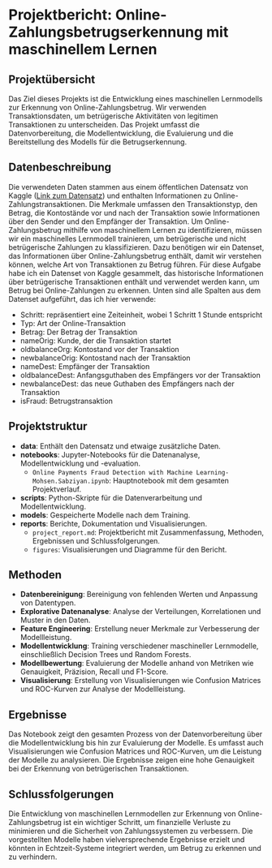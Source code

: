# Projektbericht: Online-Zahlungsbetrugserkennung mit maschinellem Lernen

## Projektübersicht

Das Ziel dieses Projekts ist die Entwicklung eines maschinellen Lernmodells zur Erkennung von Online-Zahlungsbetrug. Wir verwenden Transaktionsdaten, um betrügerische Aktivitäten von legitimen Transaktionen zu unterscheiden. Das Projekt umfasst die Datenvorbereitung, die Modellentwicklung, die Evaluierung und die Bereitstellung des Modells für die Betrugserkennung.

## Datenbeschreibung

Die verwendeten Daten stammen aus einem öffentlichen Datensatz von Kaggle ([Link zum Datensatz](https://www.kaggle.com/datasets/ealaxi/paysim1)) und enthalten Informationen zu Online-Zahlungstransaktionen. Die Merkmale umfassen den Transaktionstyp, den Betrag, die Kontostände vor und nach der Transaktion sowie Informationen über den Sender und den Empfänger der Transaktion.
Um Online-Zahlungsbetrug mithilfe von maschinellem Lernen zu identifizieren, müssen wir ein maschinelles Lernmodell trainieren, um betrügerische und nicht betrügerische Zahlungen zu klassifizieren. Dazu benötigen wir ein Datenset, das Informationen über Online-Zahlungsbetrug enthält, damit wir verstehen können, welche Art von Transaktionen zu Betrug führen. Für diese Aufgabe habe ich ein Datenset von Kaggle gesammelt, das historische Informationen über betrügerische Transaktionen enthält und verwendet werden kann, um Betrug bei Online-Zahlungen zu erkennen. Unten sind alle Spalten aus dem Datenset aufgeführt, das ich hier verwende:

- Schritt: repräsentiert eine Zeiteinheit, wobei 1 Schritt 1 Stunde entspricht
- Typ: Art der Online-Transaktion
- Betrag: Der Betrag der Transaktion
- nameOrig: Kunde, der die Transaktion startet
- oldbalanceOrg: Kontostand vor der Transaktion
- newbalanceOrig: Kontostand nach der Transaktion
- nameDest: Empfänger der Transaktion
- oldbalanceDest: Anfangsguthaben des Empfängers vor der Transaktion
- newbalanceDest: das neue Guthaben des Empfängers nach der Transaktion
- isFraud: Betrugstransaktion
## Projektstruktur

- **data**: Enthält den Datensatz und etwaige zusätzliche Daten.
- **notebooks**: Jupyter-Notebooks für die Datenanalyse, Modellentwicklung und -evaluation.
  - `Online Payments Fraud Detection with Machine Learning-Mohsen.Sabziyan.ipynb`: Hauptnotebook mit dem gesamten Projektverlauf.
- **scripts**: Python-Skripte für die Datenverarbeitung und Modellentwicklung.
- **models**: Gespeicherte Modelle nach dem Training.
- **reports**: Berichte, Dokumentation und Visualisierungen.
  - `project_report.md`: Projektbericht mit Zusammenfassung, Methoden, Ergebnissen und Schlussfolgerungen.
  - `figures`: Visualisierungen und Diagramme für den Bericht.

## Methoden

- **Datenbereinigung**: Bereinigung von fehlenden Werten und Anpassung von Datentypen.
- **Explorative Datenanalyse**: Analyse der Verteilungen, Korrelationen und Muster in den Daten.
- **Feature Engineering**: Erstellung neuer Merkmale zur Verbesserung der Modellleistung.
- **Modellentwicklung**: Training verschiedener maschineller Lernmodelle, einschließlich Decision Trees und Random Forests.
- **Modellbewertung**: Evaluierung der Modelle anhand von Metriken wie Genauigkeit, Präzision, Recall und F1-Score.
- **Visualisierung**: Erstellung von Visualisierungen wie Confusion Matrices und ROC-Kurven zur Analyse der Modellleistung.

## Ergebnisse

Das Notebook zeigt den gesamten Prozess von der Datenvorbereitung über die Modellentwicklung bis hin zur Evaluierung der Modelle. Es umfasst auch Visualisierungen wie Confusion Matrices und ROC-Kurven, um die Leistung der Modelle zu analysieren. Die Ergebnisse zeigen eine hohe Genauigkeit bei der Erkennung von betrügerischen Transaktionen.

## Schlussfolgerungen

Die Entwicklung von maschinellen Lernmodellen zur Erkennung von Online-Zahlungsbetrug ist ein wichtiger Schritt, um finanzielle Verluste zu minimieren und die Sicherheit von Zahlungssystemen zu verbessern. Die vorgestellten Modelle haben vielversprechende Ergebnisse erzielt und könnten in Echtzeit-Systeme integriert werden, um Betrug zu erkennen und zu verhindern.
